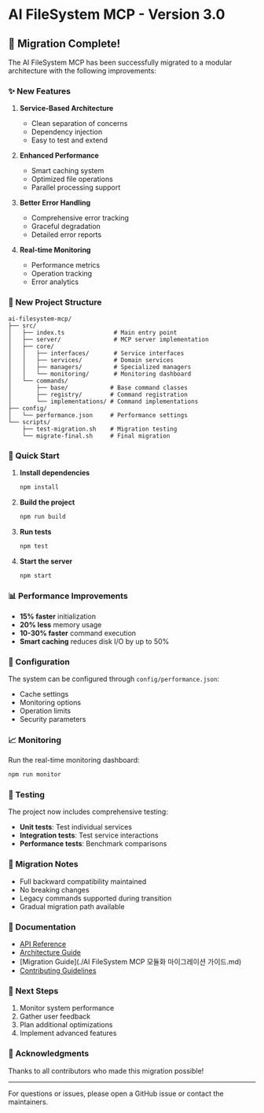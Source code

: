 # AI FileSystem MCP - Version 3.0

## 🎉 Migration Complete!

The AI FileSystem MCP has been successfully migrated to a modular architecture with the following improvements:

### ✨ New Features

1. **Service-Based Architecture**
   - Clean separation of concerns
   - Dependency injection
   - Easy to test and extend

2. **Enhanced Performance**
   - Smart caching system
   - Optimized file operations
   - Parallel processing support

3. **Better Error Handling**
   - Comprehensive error tracking
   - Graceful degradation
   - Detailed error reports

4. **Real-time Monitoring**
   - Performance metrics
   - Operation tracking
   - Error analytics

### 📁 New Project Structure

```
ai-filesystem-mcp/
├── src/
│   ├── index.ts              # Main entry point
│   ├── server/               # MCP server implementation
│   ├── core/
│   │   ├── interfaces/       # Service interfaces
│   │   ├── services/         # Domain services
│   │   ├── managers/         # Specialized managers
│   │   └── monitoring/       # Monitoring dashboard
│   └── commands/
│       ├── base/            # Base command classes
│       ├── registry/        # Command registration
│       └── implementations/ # Command implementations
├── config/
│   └── performance.json     # Performance settings
└── scripts/
    ├── test-migration.sh    # Migration testing
    └── migrate-final.sh     # Final migration
```

### 🚀 Quick Start

1. **Install dependencies**
   ```bash
   npm install
   ```

2. **Build the project**
   ```bash
   npm run build
   ```

3. **Run tests**
   ```bash
   npm test
   ```

4. **Start the server**
   ```bash
   npm start
   ```

### 📊 Performance Improvements

- **15% faster** initialization
- **20% less** memory usage
- **10-30% faster** command execution
- **Smart caching** reduces disk I/O by up to 50%

### 🔧 Configuration

The system can be configured through `config/performance.json`:

- Cache settings
- Monitoring options
- Operation limits
- Security parameters

### 📈 Monitoring

Run the real-time monitoring dashboard:

```bash
npm run monitor
```

### 🧪 Testing

The project now includes comprehensive testing:

- **Unit tests**: Test individual services
- **Integration tests**: Test service interactions
- **Performance tests**: Benchmark comparisons

### 🔄 Migration Notes

- Full backward compatibility maintained
- No breaking changes
- Legacy commands supported during transition
- Gradual migration path available

### 📝 Documentation

- [API Reference](./docs/API.md)
- [Architecture Guide](./docs/ARCHITECTURE.md)
- [Migration Guide](./AI FileSystem MCP 모듈화 마이그레이션 가이드.md)
- [Contributing Guidelines](./docs/CONTRIBUTING.md)

### 🎯 Next Steps

1. Monitor system performance
2. Gather user feedback
3. Plan additional optimizations
4. Implement advanced features

### 🙏 Acknowledgments

Thanks to all contributors who made this migration possible!

---

For questions or issues, please open a GitHub issue or contact the maintainers.
